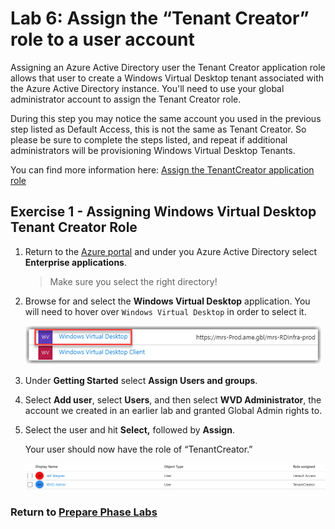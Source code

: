 # Lab 6: Assign the “Tenant Creator” role to a user account

Assigning an Azure Active Directory user the Tenant Creator application role allows that user to create a Windows Virtual Desktop tenant associated with the Azure Active Directory instance. You'll need to use your global administrator account to assign the Tenant Creator role.

During this step you may notice the same account you used in the previous step listed as Default Access, this is not the same as Tenant Creator. So please be sure to complete the steps listed, and repeat if additional administrators will be provisioning Windows Virtual Desktop Tenants.

You can find more information here: [Assign the TenantCreator application role](https://docs.microsoft.com/en-us/azure/virtual-desktop/tenant-setup-azure-active-directory#assign-the-tenantcreator-application-role)

## Exercise 1 - Assigning Windows Virtual Desktop Tenant Creator Role

1. Return to the [Azure portal](https://portal.azure.com) and under you Azure Active Directory select **Enterprise applications**.

    >Make sure you select the right directory!

2. Browse for and select the **Windows Virtual Desktop** application.  You will need to hover over `Windows Virtual Desktop` in order to select it.

    ![(Not the Windows Virtual Desktop Client Application)](../attachments/image-0d1676c7-42a1-4311-834f-93e94f496572.png)

3. Under **Getting Started** select **Assign Users and groups**.
4. Select **Add user**, select **Users**, and then select **WVD Administrator**, the account we created in an earlier lab and granted  Global Admin rights to.
5. Select the user and hit **Select,** followed by **Assign**.

     Your user should now have the role of “TenantCreator.”

   ![WVDAdminPermsGranted](../attachments/WVDAdminPermsGranted.PNG)

### Return to [Prepare Phase Labs](prepare.md)
